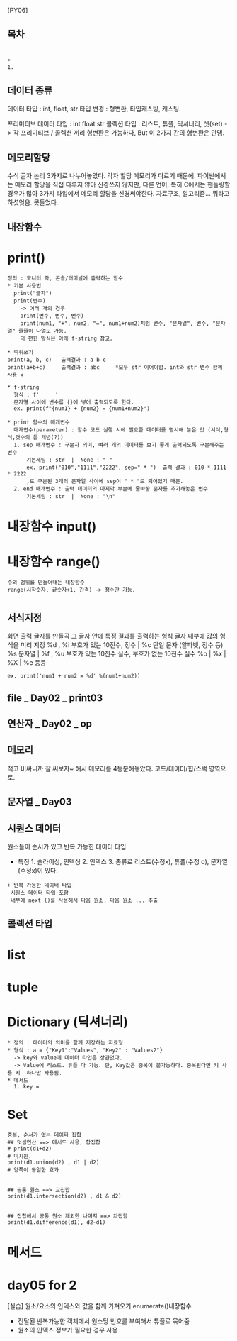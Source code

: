 [PY06]
## 목차
 ##
  #
    *
    1.

## 데이터 종류
  데이터 타입 : int, float, str
  타입 변경 : 형변환, 타입캐스팅, 캐스팅.

  프리미티브 데이터 타입 : int float str 
  콜렉션 타입 : 리스트, 튜플, 딕셔너리, 셋(set)
    -> 각 프리미티브 / 콜렉션 끼리 형변환은 가능하다,  But 이 2가지 간의 형변환은 안댐.


## 메모리할당
  수식
  글자
  논리 
  3가지로 나누어놓았다. 각자 할당 메모리가 다르기 때문에. 파이썬에서는 메모리 할당을 직접 다루지 않아 신경쓰지 않지만,
  다른 언어, 특히 C에서는 핸들링할 경우가 많아 3가지 타입에서 메모리 할당을 신경써야한다.
   자료구조, 알고리즘... 뭐라고 하셧엇음. 못들었다.

## 내장함수
  # print()
    정의 : 모니터 즉, 콘솔/터미널에 출력하는 함수
    * 기본 사용법
      print("글자")
      print(변수)
        -> 여러 개의 경우
        print(변수, 변수, 변수)
        print(num1, "+", num2, "=", num1+num2)처럼 변수, "문자열", 변수, "문자열" 줄줄이 나열도 가능.
        더 편한 방식은 아래 f-string 참고.

    * 띄워쓰기
    print(a, b, c)   출력결과 : a b c
    print(a+b+c)     출력결과 : abc     *모두 str 이어야함. int와 str 변수 함께 사용 x

    * f-string
      형식 : f'     '
      문자열 사이에 변수를 {}에 넣어 출력되도록 한다.
      ex. print(f"{num1} + {num2} = {num1+num2}")
      
    * print 함수의 매개변수
      매개변수(parameter) : 함수 코드 실행 시에 필요한 데이터를 명시해 놓은 것 (서식,형식,갯수의 틀 개념(?))
      1. sep 매개변수 : 구분자 의미, 여러 개의 데이터를 보기 좋게 출력되도록 구분해주는 변수
          기본세팅 : str  |  None : " "
          ex. print("010","1111","2222", sep=" * ")  출력 결과 : 010 * 1111 * 2222
          ,로 구분된 3개의 문자열 사이에 sep이 " * "로 되어있기 때문.
      2. end 매개변수 : 출력 데이터의 마지막 부분에 줄바꿈 문자를 추가해놓은 변수
          기본세팅 : str  |  None : "\n"
  # 내장함수 input()

  # 내장함수 range()
    수의 범위를 만들어내는 내장함수
    range(시작숫자, 끝숫자+1, 간격) -> 정수만 가능.
  
  # 


## 서식지정
 화면 출력 글자를 만들곡 그 글자 안에 특정 결과를 출력하는 형식
 글자 내부에 값의 형식을 미리 지정
  %d , %i  부호가 있는 10진수, 정수     |   %c 단일 문자 (알파벳, 정수 등)
  %s  문자열                           |   %f , %u  부호가 있는 10진수 실수, 부호가 없는 10진수 실수
  %o | %x |  %X |  %e 등등 

    ex. print('num1 + num2 = %d' %(num1+num2))


    

## file _ Day02 _ print03

## 연산자 _ Day02 _ op

## 메모리
  적고 비싸니까 잘 써보자~ 해서
  메모리를 4등분해놓았다. 코드/데이터/힙/스택 영역으로.
  
## 문자열 _ Day03 

## 시퀀스 데이터
  원소들이 순서가 있고 반복 가능한 데이터 타입
   - 특징
    1. 슬라이싱, 인덱싱
    2. 인덱스
    3. 종류로 리스트(수정x), 튜플(수정 o), 문자열(수정x)이 있다.

    + 반복 가능한 데이터 타입
     시퀀스 데이터 타입 포함
     내부에 next ()를 사용해서 다음 원소, 다음 원소 ... 추출

## 콜렉션 타입
  # list
  # tuple
  # Dictionary (딕셔너리)
    * 정의 : 데이터의 의미를 함께 저장하는 자료형
    * 형식 : a = {"Key1":"Values", "Key2" : "Values2"} 
      -> key와 value에 데이터 타입은 상관없다.
      -> Value에 리스트. 튜플 다 가능. 단, Key값은 중복이 불가능하다. 중복된다면 키 사용 시  하나만 사용됨.
    * 메서드
      1. key = 


      



  # Set
    중복, 순서가 없는 데이터 집합
    ## 덧셈연산 ==> 메서드 사용, 합집합
    # print(d1+d2) 
    # 미지원.
    print(d1.union(d2) , d1 | d2)
    # 양쪽이 동일한 효과


    ## 공통 원소 ==> 교집합
    print(d1.intersection(d2) , d1 & d2)


    ## 집합에서 공통 원소 제외한 나머지 ==> 차집함
    print(d1.difference(d1), d2-d1)
      


# 메서드

# day05 for 2
 [실습] 원소/요소의 인덱스와 값을 함께 가져오기
 enumerate()내장함수
 - 전달된 반복가능한 객체에서 원소당 번호를 부여해서 튜플로 묶어줌
 - 원소의 인덱스 정보가 필요한 경우 사용